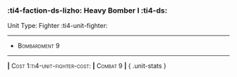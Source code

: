 ### :ti4-faction-ds-lizho: **Heavy Bomber I** :ti4-ds:

Unit Type: Fighter :ti4-unit-fighter:

---

* <span style="font-variant:small-caps;">Bombardment 9</span> 

---

__|__ <span style="font-variant:small-caps;">Cost 1:ti4-unit-fighter-cost:</span> __|__ <span style="font-variant:small-caps;">Combat 9</span> __|__
{ .unit-stats }
